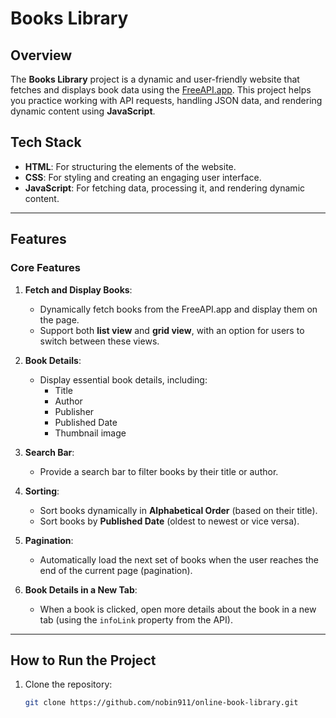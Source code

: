 # Books Library

## Overview
The **Books Library** project is a dynamic and user-friendly website that fetches and displays book data using the [FreeAPI.app](https://freeapi.app/). This project helps you practice working with API requests, handling JSON data, and rendering dynamic content using **JavaScript**.

## Tech Stack
- **HTML**: For structuring the elements of the website.
- **CSS**: For styling and creating an engaging user interface.
- **JavaScript**: For fetching data, processing it, and rendering dynamic content.


---

## Features

### Core Features
1. **Fetch and Display Books**:
   - Dynamically fetch books from the FreeAPI.app and display them on the page.
   - Support both **list view** and **grid view**, with an option for users to switch between these views.

2. **Book Details**:
   - Display essential book details, including:
     - Title
     - Author
     - Publisher
     - Published Date
     - Thumbnail image

3. **Search Bar**:
   - Provide a search bar to filter books by their title or author.

4. **Sorting**:
   - Sort books dynamically in **Alphabetical Order** (based on their title).
   - Sort books by **Published Date** (oldest to newest or vice versa).

5. **Pagination**:
   - Automatically load the next set of books when the user reaches the end of the current page (pagination).

6. **Book Details in a New Tab**:
   - When a book is clicked, open more details about the book in a new tab (using the `infoLink` property from the API).

---

## How to Run the Project
1. Clone the repository:
   ```bash
   git clone https://github.com/nobin911/online-book-library.git
